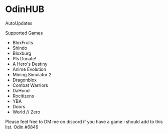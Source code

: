 # OdinHUB
AutoUpdates

Supported Games
- BloxFruits
- Shindo
- Bloxburg
- Pls Donate!
- A Hero's Destiny
- Anime Evolution
- Mining Simulator 2
- Dragonblox
- Combat Warriors
- DaHood
- Rocitizens
- YBA
- Doors
- World // Zero

Please feel free to DM me on discord if you have a game i should add to this list. Odin.#6849
